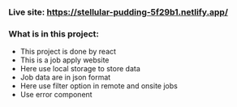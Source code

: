 ### Live site: https://stellular-pudding-5f29b1.netlify.app/

### What is in this project:

- This project is done by react
- This is a job apply website
- Here use local storage to store data
- Job data are in json format
- Here use filter option in remote and onsite jobs
- Use error component
